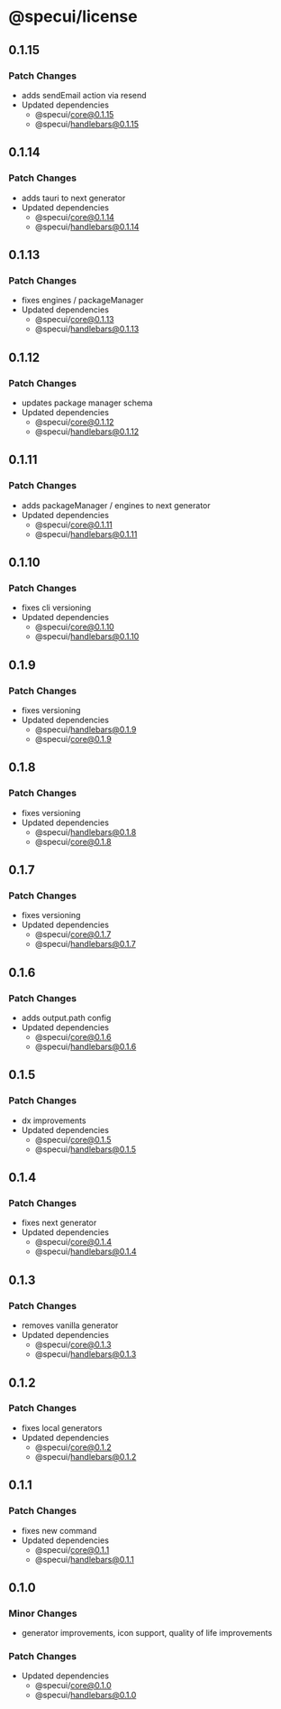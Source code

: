 # @specui/license

## 0.1.15

### Patch Changes

- adds sendEmail action via resend
- Updated dependencies
  - @specui/core@0.1.15
  - @specui/handlebars@0.1.15

## 0.1.14

### Patch Changes

- adds tauri to next generator
- Updated dependencies
  - @specui/core@0.1.14
  - @specui/handlebars@0.1.14

## 0.1.13

### Patch Changes

- fixes engines / packageManager
- Updated dependencies
  - @specui/core@0.1.13
  - @specui/handlebars@0.1.13

## 0.1.12

### Patch Changes

- updates package manager schema
- Updated dependencies
  - @specui/core@0.1.12
  - @specui/handlebars@0.1.12

## 0.1.11

### Patch Changes

- adds packageManager / engines to next generator
- Updated dependencies
  - @specui/core@0.1.11
  - @specui/handlebars@0.1.11

## 0.1.10

### Patch Changes

- fixes cli versioning
- Updated dependencies
  - @specui/core@0.1.10
  - @specui/handlebars@0.1.10

## 0.1.9

### Patch Changes

- fixes versioning
- Updated dependencies
  - @specui/handlebars@0.1.9
  - @specui/core@0.1.9

## 0.1.8

### Patch Changes

- fixes versioning
- Updated dependencies
  - @specui/handlebars@0.1.8
  - @specui/core@0.1.8

## 0.1.7

### Patch Changes

- fixes versioning
- Updated dependencies
  - @specui/core@0.1.7
  - @specui/handlebars@0.1.7

## 0.1.6

### Patch Changes

- adds output.path config
- Updated dependencies
  - @specui/core@0.1.6
  - @specui/handlebars@0.1.6

## 0.1.5

### Patch Changes

- dx improvements
- Updated dependencies
  - @specui/core@0.1.5
  - @specui/handlebars@0.1.5

## 0.1.4

### Patch Changes

- fixes next generator
- Updated dependencies
  - @specui/core@0.1.4
  - @specui/handlebars@0.1.4

## 0.1.3

### Patch Changes

- removes vanilla generator
- Updated dependencies
  - @specui/core@0.1.3
  - @specui/handlebars@0.1.3

## 0.1.2

### Patch Changes

- fixes local generators
- Updated dependencies
  - @specui/core@0.1.2
  - @specui/handlebars@0.1.2

## 0.1.1

### Patch Changes

- fixes new command
- Updated dependencies
  - @specui/core@0.1.1
  - @specui/handlebars@0.1.1

## 0.1.0

### Minor Changes

- generator improvements, icon support, quality of life improvements

### Patch Changes

- Updated dependencies
  - @specui/core@0.1.0
  - @specui/handlebars@0.1.0

